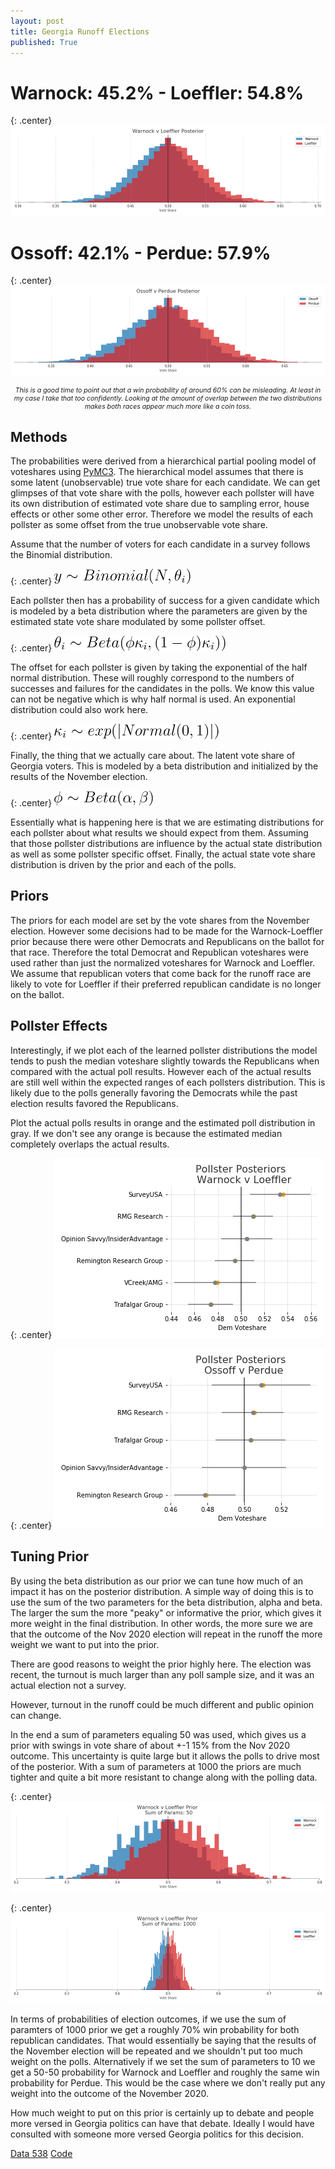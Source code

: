```yaml
---
layout: post
title: Georgia Runoff Elections
published: True
---
```


# Warnock: 45.2% - Loeffler: 54.8%

{: .center}
![WL Posterior](../images/ga_wl_posteriors.png)

# Ossoff: 42.1% - Perdue: 57.9%

{: .center}
![WL Posterior](../images/ga_op_posteriors.png)

<p style="text-align:center; font-size:75%; font-style: italic;">This is a good time to point out that a win probability of around 60% can be misleading. At least in my case I take that too confidently. Looking at the amount of overlap between the two distributions makes both races appear much more like a coin toss.</p>

## Methods

The probabilities were derived from a hierarchical partial pooling model of voteshares using [PyMC3](https://docs.pymc.io/). The hierarchical model assumes that there is some latent (unobservable) true vote share for each candidate. We can get glimpses of that vote share with the polls, however each pollster will have its own distribution of estimated vote share due to sampling error, house effects or other some other error. Therefore we model the results of each pollster as some offset from the true unobservable vote share. 

Assume that the number of voters for each candidate in a survey follows the Binomial distribution. 

{: .center}
<img src="../images/survey_likelihood.gif" height="25">

Each pollster then has a probability of success for a given candidate which is modeled by a beta distribution where the parameters are given by the estimated state vote share modulated by some pollster offset. 

{: .center}
<img src="../images/survey_offset_prob.gif" height="25">

The offset for each pollster is given by taking the exponential of the half normal distribution. These will roughly correspond to the numbers of successes and failures for the candidates in the polls. We know this value can not be negative which is why half normal is used. An exponential distribution could also work here. 

{: .center}
<img src="../images/pollster_offsets.gif" height="25">

Finally, the thing that we actually care about. The latent vote share of Georgia voters. This is modeled by a beta distribution and initialized by the results of the November election. 

{: .center}
<img src="../images/prior.gif" height="25">

Essentially what is happening here is that we are estimating distributions for each pollster about what results we should expect from them. Assuming that those pollster distributions are influence by the actual state distribution as well as some pollster specific offset. Finally, the actual state vote share distribution is driven by the prior and each of the polls.

## Priors

The priors for each model are set by the vote shares from the November election. However some decisions had to be made for the Warnock-Loeffler prior because there were other Democrats and Republicans on the ballot for that race. Therefore the total Democrat and Republican voteshares were used rather than just the normalized voteshares for Warnock and Loeffler. We assume that republican voters that come back for the runoff race are likely to vote for Loeffler if their preferred republican candidate is no longer on the ballot. 

## Pollster Effects

Interestingly, if we plot each of the learned pollster distributions the model tends to push the median voteshare slightly towards the Republicans when compared with the actual poll results. However each of the actual results are still well within the expected ranges of each pollsters distribution. This is likely due to the polls generally favoring the Democrats while the past election results favored the Republicans. 

Plot the actual polls results in orange and the estimated poll distribution in gray. If we don't see any orange is because the estimated median completely overlaps the actual results. 

{: .center}
![WL Pollsters](../images/wl_pollster-lean.png)

{: .center}
![OP Pollsters](../images/op_pollster-lean.png)


## Tuning Prior

By using the beta distribution as our prior we can tune how much of an impact it has on the posterior distribution. A simple way of doing this is to use the sum of the two parameters for the beta distribution, alpha and beta. The larger the sum the more "peaky" or informative the prior, which gives it more weight in the final distribution. In other words, the more sure we are that the outcome of the Nov 2020 election will repeat in the runoff the more weight we want to put into the prior. 

There are good reasons to weight the prior highly here. The election was recent, the turnout is much larger than any poll sample size, and it was an actual election not a survey. 

However, turnout in the runoff could be much different and public opinion can change. 

In the end a sum of parameters equaling 50 was used, which gives us a prior with swings in vote share of about +-1 15% from the Nov 2020 outcome. This uncertainty is quite large but it allows the polls to drive most of the posterior. With a sum of parameters at 1000 the priors are much tighter and quite a bit more resistant to change along with the polling data. 

{: .center}
![50 Prior](../images/ga_wl_50-priors.png)

{: .center}
![1000 Prior](../images/ga_wl_1000-priors.png)

In terms of probabilities of election outcomes, if we use the sum of paramters of 1000 prior we get a roughly 70% win probability for both republican candidates. That would essentially be saying that the results of the November election will be repeated and we shouldn't put too much weight on the polls. Alternatively if we set the sum of parameters to 10 we get a 50-50 probability for Warnock and Loeffler and roughly the same win probability for Perdue. This would be the case where we don't really put any weight into the outcome of the November 2020. 

How much weight to put on this prior is certainly up to debate and people more versed in Georgia politics can have that debate. Ideally I would have consulted with someone more versed Georgia politics for this decision. 

[Data 538](https://projects.fivethirtyeight.com/georgia-senate-polls/) [Code](https://github.com/FlorianMuellerklein/GeorgiaRunoffHeirachicalPartialPooling)